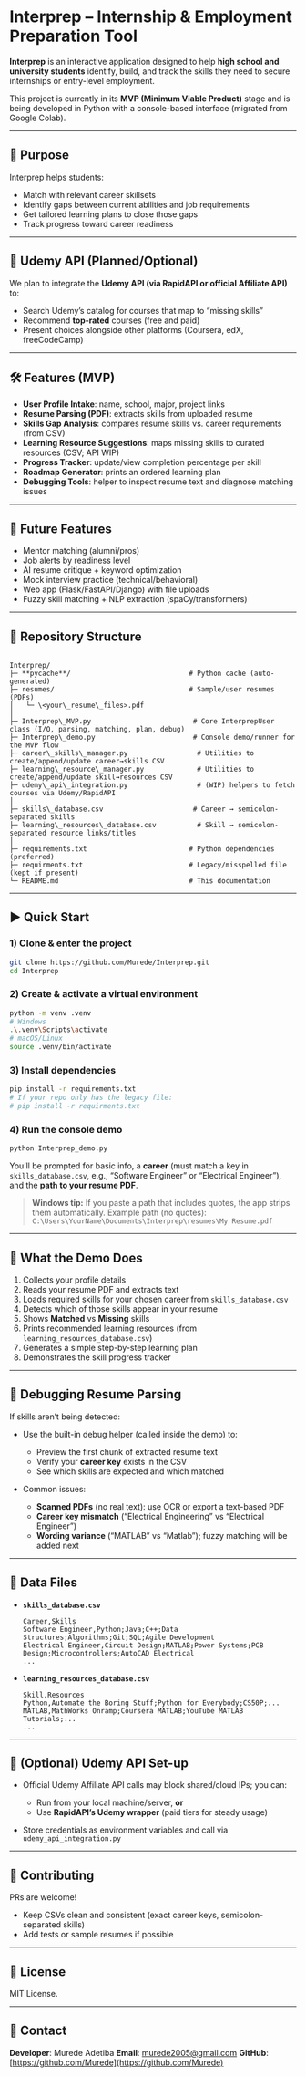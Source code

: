 # **Interprep – Internship & Employment Preparation Tool**

**Interprep** is an interactive application designed to help **high school and university students** identify, build, and track the skills they need to secure internships or entry-level employment.

This project is currently in its **MVP (Minimum Viable Product)** stage and is being developed in Python with a console-based interface (migrated from Google Colab).

---

## **📌 Purpose**
Interprep helps students:
- Match with relevant career skillsets
- Identify gaps between current abilities and job requirements
- Get tailored learning plans to close those gaps
- Track progress toward career readiness

---

## **🔗 Udemy API (Planned/Optional)**
We plan to integrate the **Udemy API (via RapidAPI or official Affiliate API)** to:
- Search Udemy’s catalog for courses that map to “missing skills”
- Recommend **top-rated** courses (free and paid)
- Present choices alongside other platforms (Coursera, edX, freeCodeCamp)

---

## **🛠 Features (MVP)**
- **User Profile Intake**: name, school, major, project links
- **Resume Parsing (PDF)**: extracts skills from uploaded resume
- **Skills Gap Analysis**: compares resume skills vs. career requirements (from CSV)
- **Learning Resource Suggestions**: maps missing skills to curated resources (CSV; API WIP)
- **Progress Tracker**: update/view completion percentage per skill
- **Roadmap Generator**: prints an ordered learning plan
- **Debugging Tools**: helper to inspect resume text and diagnose matching issues

---

## **📅 Future Features**
- Mentor matching (alumni/pros)
- Job alerts by readiness level
- AI resume critique + keyword optimization
- Mock interview practice (technical/behavioral)
- Web app (Flask/FastAPI/Django) with file uploads
- Fuzzy skill matching + NLP extraction (spaCy/transformers)

---

## **📂 Repository Structure**
```

Interprep/
├─ **pycache**/                             # Python cache (auto-generated)
├─ resumes/                                 # Sample/user resumes (PDFs)
│   └─ \<your\_resume\_files>.pdf
│
├─ Interprep\_MVP.py                         # Core InterprepUser class (I/O, parsing, matching, plan, debug)
├─ Interprep\_demo.py                        # Console demo/runner for the MVP flow
├─ career\_skills\_manager.py                 # Utilities to create/append/update career→skills CSV
├─ learning\_resource\_manager.py             # Utilities to create/append/update skill→resources CSV
├─ udemy\_api\_integration.py                 # (WIP) helpers to fetch courses via Udemy/RapidAPI
│
├─ skills\_database.csv                      # Career → semicolon-separated skills
├─ learning\_resources\_database.csv          # Skill → semicolon-separated resource links/titles
│
├─ requirements.txt                         # Python dependencies (preferred)
├─ requirments.txt                          # Legacy/misspelled file (kept if present)
└─ README.md                                # This documentation

````

---

## **▶️ Quick Start**

### 1) Clone & enter the project
```bash
git clone https://github.com/Murede/Interprep.git
cd Interprep
````

### 2) Create & activate a virtual environment

```bash
python -m venv .venv
# Windows
.\.venv\Scripts\activate
# macOS/Linux
source .venv/bin/activate
```

### 3) Install dependencies

```bash
pip install -r requirements.txt
# If your repo only has the legacy file:
# pip install -r requirments.txt
```

### 4) Run the console demo

```bash
python Interprep_demo.py
```

You’ll be prompted for basic info, a **career** (must match a key in `skills_database.csv`, e.g., “Software Engineer” or “Electrical Engineer”), and the **path to your resume PDF**.

> **Windows tip:** If you paste a path that includes quotes, the app strips them automatically.
> Example path (no quotes):
> `C:\Users\YourName\Documents\Interprep\resumes\My Resume.pdf`

---

## **🧪 What the Demo Does**

1. Collects your profile details
2. Reads your resume PDF and extracts text
3. Loads required skills for your chosen career from `skills_database.csv`
4. Detects which of those skills appear in your resume
5. Shows **Matched** vs **Missing** skills
6. Prints recommended learning resources (from `learning_resources_database.csv`)
7. Generates a simple step-by-step learning plan
8. Demonstrates the skill progress tracker

---

## **🔎 Debugging Resume Parsing**

If skills aren’t being detected:

* Use the built-in debug helper (called inside the demo) to:

  * Preview the first chunk of extracted resume text
  * Verify your **career key** exists in the CSV
  * See which skills are expected and which matched
* Common issues:

  * **Scanned PDFs** (no real text): use OCR or export a text-based PDF
  * **Career key mismatch** (“Electrical Engineering” vs “Electrical Engineer”)
  * **Wording variance** (“MATLAB” vs “Matlab”); fuzzy matching will be added next

---

## **🧱 Data Files**

* **`skills_database.csv`**

  ```
  Career,Skills
  Software Engineer,Python;Java;C++;Data Structures;Algorithms;Git;SQL;Agile Development
  Electrical Engineer,Circuit Design;MATLAB;Power Systems;PCB Design;Microcontrollers;AutoCAD Electrical
  ...
  ```
* **`learning_resources_database.csv`**

  ```
  Skill,Resources
  Python,Automate the Boring Stuff;Python for Everybody;CS50P;...
  MATLAB,MathWorks Onramp;Coursera MATLAB;YouTube MATLAB Tutorials;...
  ...
  ```

---

## **🔗 (Optional) Udemy API Set-up**

* Official Udemy Affiliate API calls may block shared/cloud IPs; you can:

  * Run from your local machine/server, **or**
  * Use **RapidAPI’s Udemy wrapper** (paid tiers for steady usage)
* Store credentials as environment variables and call via `udemy_api_integration.py`

---

## **🤝 Contributing**

PRs are welcome!

* Keep CSVs clean and consistent (exact career keys, semicolon-separated skills)
* Add tests or sample resumes if possible

---

## **📜 License**

MIT License.

---

## **📧 Contact**

**Developer**: Murede Adetiba
**Email**: [murede2005@gmail.com](mailto:your-email@example.com)
**GitHub**: [https://github.com/Murede](https://github.com/Murede)


